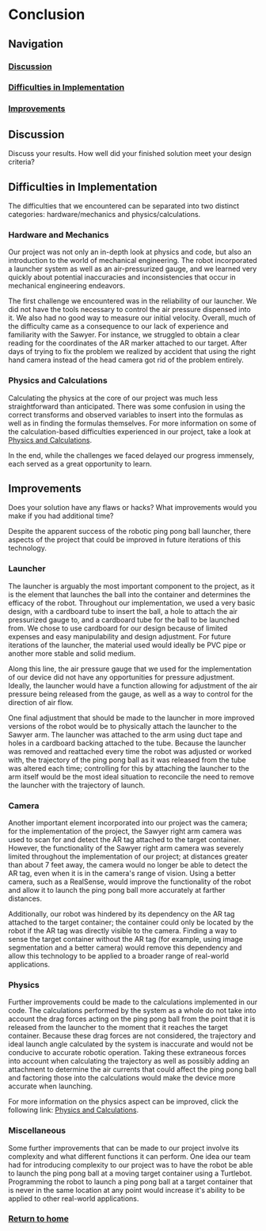 # Conclusion

## Navigation
### [Discussion](#discussion)
### [Difficulties in Implementation](#difficulties-in-implementation)
### [Improvements](#improvements)

## Discussion
Discuss your results. How well did your finished solution meet your design criteria?

## Difficulties in Implementation

The difficulties that we encountered can be separated into two distinct categories: hardware/mechanics and physics/calculations.

### Hardware and Mechanics

Our project was not only an in-depth look at physics and code, but also an introduction to the world of mechanical engineering. The robot incorporated a launcher system as well as an air-pressurized gauge, and we learned very quickly about potential inaccuracies and inconsistencies that occur in mechanical engineering endeavors.

The first challenge we encountered was in the reliability of our launcher. We did not have the tools necessary to control the air pressure dispensed into it. We also had no good way to measure our initial velocity. Overall, much of the difficulty came as a consequence to our lack of experience and familiarity with the Sawyer. For instance, we struggled to obtain a clear reading for the coordinates of the AR marker attached to our target. After days of trying to fix the problem we realized by accident that using the right hand camera instead of the head camera got rid of the problem entirely.

### Physics and Calculations

Calculating the physics at the core of our project was much less straightforward than anticipated. There was some confusion in using the correct transforms and observed variables to insert into the formulas as well as in finding the formulas themselves. For more information on some of the calculation-based difficulties experienced in our project, take a look at [Physics and Calculations](physics.md).

In the end, while the challenges we faced delayed our progress immensely, each served as a great opportunity to learn.

## Improvements
Does your solution have any flaws or hacks? What improvements would you make if you had additional time?

Despite the apparent success of the robotic ping pong ball launcher, there aspects of the project that could be improved in future iterations of this technology.

### Launcher

The launcher is arguably the most important component to the project, as it is the element that launches the ball into the container and determines the efficacy of the robot. Throughout our implementation, we used a very basic design, with a cardboard tube to insert the ball, a hole to attach the air pressurized gauge to, and a cardboard tube for the ball to be launched from. We chose to use cardboard for our design because of limited expenses and easy manipulability and design adjustment. For future iterations of the launcher, the material used would ideally be PVC pipe or another more stable and solid medium.

Along this line, the air pressure gauge that we used for the implementation of our device did not have any opportunities for pressure adjustment. Ideally, the launcher would have a function allowing for adjustment of the air pressure being released from the gauge, as well as a way to control for the direction of air flow.

One final adjustment that should be made to the launcher in more improved versions of the robot would be to physically attach the launcher to the Sawyer arm. The launcher was attached to the arm using duct tape and holes in a cardboard backing attached to the tube. Because the launcher was removed and reattached every time the robot was adjusted or worked with, the trajectory of the ping pong ball as it was released from the tube was altered each time; controlling for this by attaching the launcher to the arm itself would be the most ideal situation to reconcile the need to remove the launcher with the trajectory of launch.

### Camera

Another important element incorporated into our project was the camera; for the implementation of the project, the Sawyer right arm camera was used to scan for and detect the AR tag attached to the target container. However, the functionality of the Sawyer right arm camera was severely limited throughout the implementation of our project; at distances greater than about 7 feet away, the camera would no longer be able to detect the AR tag, even when it is in the camera's range of vision. Using a better camera, such as a RealSense, would improve the functionality of the robot and allow it to launch the ping pong ball more accurately at farther distances.

Additionally, our robot was hindered by its dependency on the AR tag attached to the target container; the container could only be located by the robot if the AR tag was directly visible to the camera. Finding a way to sense the target container without the AR tag (for example, using image segmentation and a better camera) would remove this dependency and allow this technology to be applied to a broader range of real-world applications.

### Physics

Further improvements could be made to the calculations implemented in our code. The calculations performed by the system as a whole do not take into account the drag forces acting on the ping pong ball from the point that it is released from the launcher to the moment that it reaches the target container. Because these drag forces are not considered, the trajectory and ideal launch angle calculated by the system is inaccurate and would not be conducive to accurate robotic operation. Taking these extraneous forces into account when calculating the trajectory as well as possibly adding an attachment to determine the air currents that could affect the ping pong ball and factoring those into the calculations would make the device more accurate when launching.

For more information on the physics aspect can be improved, click the following link: [Physics and Calculations](physics.md).

### Miscellaneous

Some further improvements that can be made to our project involve its complexity and what different functions it can perform. One idea our team had for introducing complexity to our project was to have the robot be able to launch the ping pong ball at a moving target container using a Turtlebot. Programming the robot to launch a ping pong ball at a target container that is never in the same location at any point would increase it's ability to be applied to other real-world applications.

### [Return to home](index.md)
